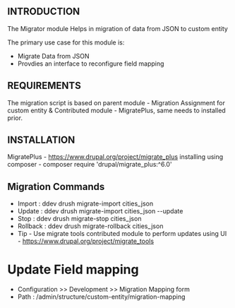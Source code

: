 ## INTRODUCTION

The Migrator module Helps in migration of data from JSON to custom entity

The primary use case for this module is:

- Migrate Data from JSON
- Provdies an interface to reconfigure field mapping

## REQUIREMENTS

The migration script is based on parent module - Migration Assignment for custom entity
& Contributed module - MigratePlus, same needs to installed prior.

## INSTALLATION
 MigratePlus - https://www.drupal.org/project/migrate_plus
 installing using composer - composer require 'drupal/migrate_plus:^6.0'

## Migration Commands
- Import : ddev drush migrate-import cities_json
- Update : ddev drush migrate-import cities_json --update
- Stop : ddev drush migrate-stop cities_json 
- Rollback : ddev drush migrate-rollback cities_json 
- Tip - Use migrate tools contributed module to perform updates using UI - https://www.drupal.org/project/migrate_tools

# Update Field mapping
- Configuration >> Development >> Migration Mapping form
- Path : /admin/structure/custom-entity/migration-mapping


